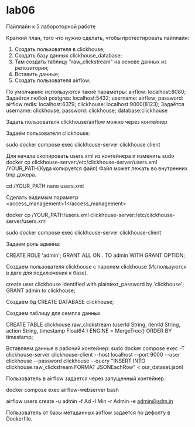 # lab06
Пайплайн к 5 лабороторной работе


Краткий план, того что нужно сделать, чтобы протестировать пайплайн:
1) Создать пользователя в clickhouse;
2) Создать базу данных clickhouse_database;
3) Там создать таблицу "raw_clickstream" на основе данных из репозитория; 
4) Вставить данные;
5) Создать пользователя airflow;

По умолчанию используются такие параметры:
airflow:    localhost:8080; Задаётся любой
postgres:   localhost:5432; username: airflow; password: airflow
redis:      localhost:6379;
clickhouse: localhost:9000(8123); Задаётся username: clickhouse; password: clickhouse; database:clickhouse

Задать пользователя clickhouse/airflow можно через контейнер

Задаём пользователя clickhouse:

sudo docker compose exec clickhouse-server clickhouse client

Для начала скопировать users.xml из контейнера и изменить
sudo docker cp clickhouse-server:/etc/clickhouse-server/users.xml /YOUR_PATH(Куда копируется файл)
Файл может лежать во внутренних tmp докера.

cd /YOUR_PATH
nano users.xml

Сделать видимым параметр <access_management>1</access_management>

docker cp /YOUR_PATH/users.xml clickhouse-server:/etc/clickhouse-server/users.xml

sudo docker compose exec clickhouse-server clickhouse-client

Задаем роль админа:

CREATE ROLE 'admin';
GRANT ALL ON *.* TO admin WITH GRANT OPTION;

Создаем пользователя clickhouse с паролем clickhouse (Используются в даге для подключения к базе).

create user clickhouse identified with plaintext_password by 'clickhouse';
GRANT admin to clickhouse;

Создаем бд
CREATE DATABASE clickhouse;

Создаем таблицу для семпла данных

CREATE TABLE clickhouse.raw_clickstream
(userId String,
 itemId String,
 action String,
 timestamp Float64
)
ENGINE = MergeTree()
ORDER BY timestamp;

Вставляем данные в рабочий контейнер:
sudo docker compose exec -T clickhouse-server clickhouse-client --host localhost --port 9000 --user clickhouse --password clickhouse --query "INSERT INTO clickhouse.raw_clickstream FORMAT JSONEachRow" < our_dataset.jsonl

Пользователь в airflow задается через запущенный контейнер.

docker compose exec airflow-webserver bash

airflow users create -u admin -f Ad -l Min -r Admin -e admin@adm.in

Пользователь от базы метаданных airflow задается по дефолту в Dockerfile.
